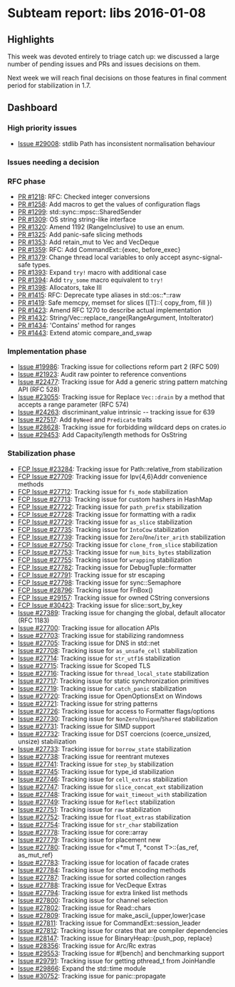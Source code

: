 # Subteam report: libs 2016-01-08

## Highlights

This week was devoted entirely to triage catch up: we discussed a
large number of pending issues and PRs and issues decisions on them.

Next week we will reach final decisions on those features in final
comment period for stabilization in 1.7.

## Dashboard

### High priority issues

- [Issue #29008](https://github.com/rust-lang/rust/issues/29008):
  stdlib Path has inconsistent normalisation behaviour

### Issues needing a decision


### RFC phase

- [PR #1218](https://github.com/rust-lang/rfcs/pull/1218):
  RFC: Checked integer conversions
- [PR #1258](https://github.com/rust-lang/rfcs/pull/1258):
  Add macros to get the values of configuration flags
- [PR #1299](https://github.com/rust-lang/rfcs/pull/1299):
  std::sync::mpsc::SharedSender
- [PR #1309](https://github.com/rust-lang/rfcs/pull/1309):
  OS string string-like interface
- [PR #1320](https://github.com/rust-lang/rfcs/pull/1320):
  Amend 1192 (RangeInclusive) to use an enum.
- [PR #1325](https://github.com/rust-lang/rfcs/pull/1325):
  Add panic-safe slicing methods
- [PR #1353](https://github.com/rust-lang/rfcs/pull/1353):
  Add retain_mut to Vec and VecDeque
- [PR #1359](https://github.com/rust-lang/rfcs/pull/1359):
  RFC: Add CommandExt::{exec, before_exec}
- [PR #1379](https://github.com/rust-lang/rfcs/pull/1379):
  Change thread local variables to only accept async-signal-safe types.
- [PR #1393](https://github.com/rust-lang/rfcs/pull/1393):
  Expand `try!` macro with additional case
- [PR #1394](https://github.com/rust-lang/rfcs/pull/1394):
  Add `try_some` macro equivalent to `try!`
- [PR #1398](https://github.com/rust-lang/rfcs/pull/1398):
  Allocators, take III
- [PR #1415](https://github.com/rust-lang/rfcs/pull/1415):
  RFC: Deprecate type aliases in std::os::*::raw
- [PR #1419](https://github.com/rust-lang/rfcs/pull/1419):
  Safe memcpy, memset for slices ([T]::{ copy_from, fill })
- [PR #1423](https://github.com/rust-lang/rfcs/pull/1423):
  Amend RFC 1270 to describe actual implementation
- [PR #1432](https://github.com/rust-lang/rfcs/pull/1432):
  String/Vec::replace_range(RangeArgument, IntoIterator)
- [PR #1434](https://github.com/rust-lang/rfcs/pull/1434):
  'Contains' method for ranges
- [PR #1443](https://github.com/rust-lang/rfcs/pull/1443):
  Extend atomic compare_and_swap

### Implementation phase

- [Issue #19986](https://github.com/rust-lang/rust/issues/19986):
  Tracking issue for collections reform part 2 (RFC 509)
- [Issue #21923](https://github.com/rust-lang/rust/issues/21923):
  Audit raw pointer to reference conventions
- [Issue #22477](https://github.com/rust-lang/rust/issues/22477):
  Tracking issue for Add a generic string pattern matching API (RFC 528)
- [Issue #23055](https://github.com/rust-lang/rust/issues/23055):
  Tracking issue for Replace `Vec::drain` by a method that accepts a range parameter (RFC 574)
- [Issue #24263](https://github.com/rust-lang/rust/issues/24263):
  discriminant_value intrinsic -- tracking issue for 639
- [Issue #27517](https://github.com/rust-lang/rust/issues/27517):
  Add `ByNeed` and `Predicate` traits
- [Issue #28628](https://github.com/rust-lang/rust/issues/28628):
  Tracking issue for forbidding wildcard deps on crates.io
- [Issue #29453](https://github.com/rust-lang/rust/issues/29453):
  Add Capacity/length methods for OsString

### Stabilization phase

- [FCP Issue #23284](https://github.com/rust-lang/rust/issues/23284):
  Tracking issue for Path::relative_from stabilization
- [FCP Issue #27709](https://github.com/rust-lang/rust/issues/27709):
  Tracking issue for Ipv{4,6}Addr convenience methods
- [FCP Issue #27712](https://github.com/rust-lang/rust/issues/27712):
  Tracking issue for `fs_mode` stabilization
- [FCP Issue #27713](https://github.com/rust-lang/rust/issues/27713):
  Tracking issue for custom hashers in HashMap
- [FCP Issue #27722](https://github.com/rust-lang/rust/issues/27722):
  Tracking issue for `path_prefix` stabilization
- [FCP Issue #27728](https://github.com/rust-lang/rust/issues/27728):
  Tracking issue for formatting with a radix
- [FCP Issue #27729](https://github.com/rust-lang/rust/issues/27729):
  Tracking issue for `as_slice` stabilization
- [FCP Issue #27735](https://github.com/rust-lang/rust/issues/27735):
  Tracking issue for `IntoCow` stabilization
- [FCP Issue #27739](https://github.com/rust-lang/rust/issues/27739):
  Tracking issue for `Zero`/`One`/`iter_arith` stabilization
- [FCP Issue #27750](https://github.com/rust-lang/rust/issues/27750):
  Tracking issue for `clone_from_slice` stabilization
- [FCP Issue #27753](https://github.com/rust-lang/rust/issues/27753):
  Tracking issue for `num_bits_bytes` stabilization
- [FCP Issue #27755](https://github.com/rust-lang/rust/issues/27755):
  Tracking issue for `wrapping` stabilization
- [FCP Issue #27782](https://github.com/rust-lang/rust/issues/27782):
  Tracking issue for DebugTuple::formatter
- [FCP Issue #27791](https://github.com/rust-lang/rust/issues/27791):
  Tracking issue for str escaping
- [FCP Issue #27798](https://github.com/rust-lang/rust/issues/27798):
  Tracking issue for sync::Semaphore
- [FCP Issue #28796](https://github.com/rust-lang/rust/issues/28796):
  Tracking issue for FnBox()
- [FCP Issue #29157](https://github.com/rust-lang/rust/issues/29157):
  Tracking issue for owned CString conversions
- [FCP Issue #30423](https://github.com/rust-lang/rust/issues/30423):
  Tracking issue for slice::sort_by_key
- [Issue #27389](https://github.com/rust-lang/rust/issues/27389):
  Tracking issue for changing the global, default allocator (RFC 1183)
- [Issue #27700](https://github.com/rust-lang/rust/issues/27700):
  Tracking issue for allocation APIs
- [Issue #27703](https://github.com/rust-lang/rust/issues/27703):
  Tracking issue for stabilizing randomness
- [Issue #27705](https://github.com/rust-lang/rust/issues/27705):
  Tracking issue for DNS in std::net
- [Issue #27708](https://github.com/rust-lang/rust/issues/27708):
  Tracking issue for `as_unsafe_cell` stabilization
- [Issue #27714](https://github.com/rust-lang/rust/issues/27714):
  Tracking issue for `str_utf16` stabilization
- [Issue #27715](https://github.com/rust-lang/rust/issues/27715):
  Tracking issue for Scoped TLS
- [Issue #27716](https://github.com/rust-lang/rust/issues/27716):
  Tracking issue for `thread_local_state` stabilization
- [Issue #27717](https://github.com/rust-lang/rust/issues/27717):
  Tracking issue for static synchronization primitives
- [Issue #27719](https://github.com/rust-lang/rust/issues/27719):
  Tracking issue for `catch_panic` stabilization
- [Issue #27720](https://github.com/rust-lang/rust/issues/27720):
  Tracking issue for OpenOptionsExt on Windows
- [Issue #27721](https://github.com/rust-lang/rust/issues/27721):
  Tracking issue for string patterns
- [Issue #27726](https://github.com/rust-lang/rust/issues/27726):
  Tracking issue for access to Formatter flags/options
- [Issue #27730](https://github.com/rust-lang/rust/issues/27730):
  Tracking issue for `NonZero`/`Unique`/`Shared` stabilization
- [Issue #27731](https://github.com/rust-lang/rust/issues/27731):
  Tracking issue for SIMD support
- [Issue #27732](https://github.com/rust-lang/rust/issues/27732):
  Tracking issue for DST coercions (coerce_unsized, unsize) stabilization
- [Issue #27733](https://github.com/rust-lang/rust/issues/27733):
  Tracking issue for `borrow_state` stabilization
- [Issue #27738](https://github.com/rust-lang/rust/issues/27738):
  Tracking issue for reentrant mutexes
- [Issue #27741](https://github.com/rust-lang/rust/issues/27741):
  Tracking issue for `step_by` stabilization
- [Issue #27745](https://github.com/rust-lang/rust/issues/27745):
  Tracking issue for type_id stabilization
- [Issue #27746](https://github.com/rust-lang/rust/issues/27746):
  Tracking issue for `cell_extras` stabilization
- [Issue #27747](https://github.com/rust-lang/rust/issues/27747):
  Tracking issue for `slice_concat_ext` stabilization
- [Issue #27748](https://github.com/rust-lang/rust/issues/27748):
  Tracking issue for `wait_timeout_with` stabilization
- [Issue #27749](https://github.com/rust-lang/rust/issues/27749):
  Tracking issue for `Reflect` stabilization
- [Issue #27751](https://github.com/rust-lang/rust/issues/27751):
  Tracking issue for `raw` stabilization
- [Issue #27752](https://github.com/rust-lang/rust/issues/27752):
  Tracking issue for `float_extras` stabilization
- [Issue #27754](https://github.com/rust-lang/rust/issues/27754):
  Tracking issue for `str_char` stabilization
- [Issue #27778](https://github.com/rust-lang/rust/issues/27778):
  Tracking issue for core::array
- [Issue #27779](https://github.com/rust-lang/rust/issues/27779):
  Tracking issue for placement new
- [Issue #27780](https://github.com/rust-lang/rust/issues/27780):
  Tracking issue for <*mut T, *const T>::{as_ref, as_mut_ref}
- [Issue #27783](https://github.com/rust-lang/rust/issues/27783):
  Tracking issue for location of facade crates
- [Issue #27784](https://github.com/rust-lang/rust/issues/27784):
  Tracking issue for char encoding methods
- [Issue #27787](https://github.com/rust-lang/rust/issues/27787):
  Tracking issue for sorted collection ranges
- [Issue #27788](https://github.com/rust-lang/rust/issues/27788):
  Tracking issue for VecDeque Extras
- [Issue #27794](https://github.com/rust-lang/rust/issues/27794):
  Tracking issue for extra linked list methods
- [Issue #27800](https://github.com/rust-lang/rust/issues/27800):
  Tracking issue for channel selection
- [Issue #27802](https://github.com/rust-lang/rust/issues/27802):
  Tracking issue for Read::chars
- [Issue #27809](https://github.com/rust-lang/rust/issues/27809):
  Tracking issue for make_ascii_{upper,lower}case
- [Issue #27811](https://github.com/rust-lang/rust/issues/27811):
  Tracking issue for CommandExt::session_leader
- [Issue #27812](https://github.com/rust-lang/rust/issues/27812):
  Tracking issue for crates that are compiler dependencies
- [Issue #28147](https://github.com/rust-lang/rust/issues/28147):
  Tracking issue for BinaryHeap::{push_pop, replace}
- [Issue #28356](https://github.com/rust-lang/rust/issues/28356):
  Tracking issue for Arc/Rc extras
- [Issue #29553](https://github.com/rust-lang/rust/issues/29553):
  Tracking issue for #[bench] and benchmarking support
- [Issue #29791](https://github.com/rust-lang/rust/issues/29791):
  Tracking issue for getting pthread_t from JoinHandle
- [Issue #29866](https://github.com/rust-lang/rust/issues/29866):
  Expand the std::time module
- [Issue #30752](https://github.com/rust-lang/rust/issues/30752):
  Tracking issue for panic::propagate
